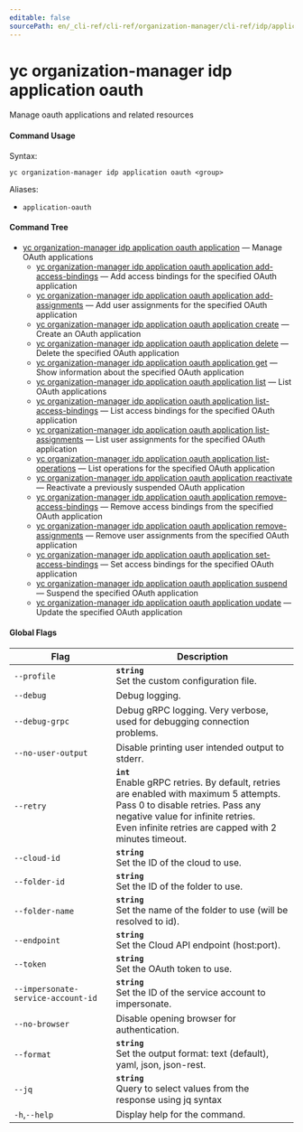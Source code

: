 ```yaml
---
editable: false
sourcePath: en/_cli-ref/cli-ref/organization-manager/cli-ref/idp/application/oauth/index.md
---
```


# yc organization-manager idp application oauth

Manage oauth applications and related resources

#### Command Usage

Syntax: 

`yc organization-manager idp application oauth <group>`

Aliases: 

- `application-oauth`

#### Command Tree

- [yc organization-manager idp application oauth application](application/index.md) — Manage OAuth applications
	- [yc organization-manager idp application oauth application add-access-bindings](application/add-access-bindings.md) — Add access bindings for the specified OAuth application
	- [yc organization-manager idp application oauth application add-assignments](application/add-assignments.md) — Add user assignments for the specified OAuth application
	- [yc organization-manager idp application oauth application create](application/create.md) — Create an OAuth application
	- [yc organization-manager idp application oauth application delete](application/delete.md) — Delete the specified OAuth application
	- [yc organization-manager idp application oauth application get](application/get.md) — Show information about the specified OAuth application
	- [yc organization-manager idp application oauth application list](application/list.md) — List OAuth applications
	- [yc organization-manager idp application oauth application list-access-bindings](application/list-access-bindings.md) — List access bindings for the specified OAuth application
	- [yc organization-manager idp application oauth application list-assignments](application/list-assignments.md) — List user assignments for the specified OAuth application
	- [yc organization-manager idp application oauth application list-operations](application/list-operations.md) — List operations for the specified OAuth application
	- [yc organization-manager idp application oauth application reactivate](application/reactivate.md) — Reactivate a previously suspended OAuth application
	- [yc organization-manager idp application oauth application remove-access-bindings](application/remove-access-bindings.md) — Remove access bindings from the specified OAuth application
	- [yc organization-manager idp application oauth application remove-assignments](application/remove-assignments.md) — Remove user assignments from the specified OAuth application
	- [yc organization-manager idp application oauth application set-access-bindings](application/set-access-bindings.md) — Set access bindings for the specified OAuth application
	- [yc organization-manager idp application oauth application suspend](application/suspend.md) — Suspend the specified OAuth application
	- [yc organization-manager idp application oauth application update](application/update.md) — Update the specified OAuth application

#### Global Flags

| Flag | Description |
|----|----|
|`--profile`|<b>`string`</b><br/>Set the custom configuration file.|
|`--debug`|Debug logging.|
|`--debug-grpc`|Debug gRPC logging. Very verbose, used for debugging connection problems.|
|`--no-user-output`|Disable printing user intended output to stderr.|
|`--retry`|<b>`int`</b><br/>Enable gRPC retries. By default, retries are enabled with maximum 5 attempts.<br/>Pass 0 to disable retries. Pass any negative value for infinite retries.<br/>Even infinite retries are capped with 2 minutes timeout.|
|`--cloud-id`|<b>`string`</b><br/>Set the ID of the cloud to use.|
|`--folder-id`|<b>`string`</b><br/>Set the ID of the folder to use.|
|`--folder-name`|<b>`string`</b><br/>Set the name of the folder to use (will be resolved to id).|
|`--endpoint`|<b>`string`</b><br/>Set the Cloud API endpoint (host:port).|
|`--token`|<b>`string`</b><br/>Set the OAuth token to use.|
|`--impersonate-service-account-id`|<b>`string`</b><br/>Set the ID of the service account to impersonate.|
|`--no-browser`|Disable opening browser for authentication.|
|`--format`|<b>`string`</b><br/>Set the output format: text (default), yaml, json, json-rest.|
|`--jq`|<b>`string`</b><br/>Query to select values from the response using jq syntax|
|`-h`,`--help`|Display help for the command.|
